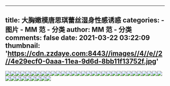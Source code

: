 
---
title: 大胸嫩模唐思琪蕾丝湿身性感诱惑
categories: 
    - 图片
    - MM 范 - 分类
author: MM 范 - 分类
comments: false
date: 2021-03-22 03:22:09
thumbnail: 'https://cdn.zzdaye.com:8443//images//4//e//2//4e29ecf0-0aaa-11ea-9d6d-8bb11f13752f.jpg'
---

<div>   
<img src="https://cdn.zzdaye.com:8443//images//4//e//2//4e29ecf0-0aaa-11ea-9d6d-8bb11f13752f.jpg" referrerpolicy="no-referrer"><img src="https://cdn.zzdaye.com:8443//images//4//e//2//4e2a3b11-0aaa-11ea-9d6d-8bb11f13752f.jpg" referrerpolicy="no-referrer"><img src="https://cdn.zzdaye.com:8443//images//4//e//2//4e2a8931-0aaa-11ea-9d6d-8bb11f13752f.jpg" referrerpolicy="no-referrer"><img src="https://cdn.zzdaye.com:8443//images//4//e//2//4e2afe60-0aaa-11ea-9d6d-8bb11f13752f.jpg" referrerpolicy="no-referrer"><img src="https://cdn.zzdaye.com:8443//images//4//e//2//4e2a1401-0aaa-11ea-9d6d-8bb11f13752f.jpg" referrerpolicy="no-referrer"><img src="https://cdn.zzdaye.com:8443//images//4//e//2//4e2a3b10-0aaa-11ea-9d6d-8bb11f13752f.jpg" referrerpolicy="no-referrer"><img src="https://cdn.zzdaye.com:8443//images//4//e//2//4e29ecf2-0aaa-11ea-9d6d-8bb11f13752f.jpg" referrerpolicy="no-referrer"><img src="https://cdn.zzdaye.com:8443//images//4//e//2//4e2a8932-0aaa-11ea-9d6d-8bb11f13752f.jpg" referrerpolicy="no-referrer"><img src="https://cdn.zzdaye.com:8443//images//4//e//2//4e2ab042-0aaa-11ea-9d6d-8bb11f13752f.jpg" referrerpolicy="no-referrer"><img src="https://cdn.zzdaye.com:8443//images//4//e//2//4e29ecf1-0aaa-11ea-9d6d-8bb11f13752f.jpg" referrerpolicy="no-referrer"><img src="https://cdn.zzdaye.com:8443//images//4//e//2//4e2ad750-0aaa-11ea-9d6d-8bb11f13752f.jpg" referrerpolicy="no-referrer"><img src="https://cdn.zzdaye.com:8443//images//4//e//2//4e2ad751-0aaa-11ea-9d6d-8bb11f13752f.jpg" referrerpolicy="no-referrer"><img src="https://cdn.zzdaye.com:8443//images//4//e//2//4e2ab041-0aaa-11ea-9d6d-8bb11f13752f.jpg" referrerpolicy="no-referrer"><img src="https://cdn.zzdaye.com:8443//images//4//e//2//4e2ab040-0aaa-11ea-9d6d-8bb11f13752f.jpg" referrerpolicy="no-referrer"><img src="https://cdn.zzdaye.com:8443//images//4//e//2//4e2a3b12-0aaa-11ea-9d6d-8bb11f13752f.jpg" referrerpolicy="no-referrer"><img src="https://cdn.zzdaye.com:8443//images//4//e//2//4e2a8930-0aaa-11ea-9d6d-8bb11f13752f.jpg" referrerpolicy="no-referrer"><img src="https://cdn.zzdaye.com:8443//images//4//e//2//4e2a6220-0aaa-11ea-9d6d-8bb11f13752f.jpg" referrerpolicy="no-referrer"><img src="https://cdn.zzdaye.com:8443//images//4//e//2//4e2a6221-0aaa-11ea-9d6d-8bb11f13752f.jpg" referrerpolicy="no-referrer"><img src="https://cdn.zzdaye.com:8443//images//4//e//2//4e2a1400-0aaa-11ea-9d6d-8bb11f13752f.jpg" referrerpolicy="no-referrer"><img src="https://cdn.zzdaye.com:8443//images//4//e//2//4e29c5e2-0aaa-11ea-9d6d-8bb11f13752f.jpg" referrerpolicy="no-referrer"><img src="https://cdn.zzdaye.com:8443//images//4//e//2//4e2929a1-0aaa-11ea-9d6d-8bb11f13752f.jpg" referrerpolicy="no-referrer"><img src="https://cdn.zzdaye.com:8443//images//4//e//2//4e28db80-0aaa-11ea-9d6d-8bb11f13752f.jpg" referrerpolicy="no-referrer"><img src="https://cdn.zzdaye.com:8443//images//4//e//2//4e290291-0aaa-11ea-9d6d-8bb11f13752f.jpg" referrerpolicy="no-referrer"><img src="https://cdn.zzdaye.com:8443//images//4//e//2//4e2977c2-0aaa-11ea-9d6d-8bb11f13752f.jpg" referrerpolicy="no-referrer"><img src="https://cdn.zzdaye.com:8443//images//4//e//2//4e2950b1-0aaa-11ea-9d6d-8bb11f13752f.jpg" referrerpolicy="no-referrer"><img src="https://cdn.zzdaye.com:8443//images//4//e//2//4e28db82-0aaa-11ea-9d6d-8bb11f13752f.jpg" referrerpolicy="no-referrer"><img src="https://cdn.zzdaye.com:8443//images//4//e//2//4e28b471-0aaa-11ea-9d6d-8bb11f13752f.jpg" referrerpolicy="no-referrer"><img src="https://cdn.zzdaye.com:8443//images//4//e//2//4e2977c1-0aaa-11ea-9d6d-8bb11f13752f.jpg" referrerpolicy="no-referrer"><img src="https://cdn.zzdaye.com:8443//images//4//e//2//4e2977c0-0aaa-11ea-9d6d-8bb11f13752f.jpg" referrerpolicy="no-referrer"><img src="https://cdn.zzdaye.com:8443//images//4//e//2//4e2950b0-0aaa-11ea-9d6d-8bb11f13752f.jpg" referrerpolicy="no-referrer"><img src="https://cdn.zzdaye.com:8443//images//4//e//2//4e29c5e1-0aaa-11ea-9d6d-8bb11f13752f.jpg" referrerpolicy="no-referrer"><img src="https://cdn.zzdaye.com:8443//images//4//e//2//4e286650-0aaa-11ea-9d6d-8bb11f13752f.jpg" referrerpolicy="no-referrer"><img src="https://cdn.zzdaye.com:8443//images//4//e//2//4e299ed0-0aaa-11ea-9d6d-8bb11f13752f.jpg" referrerpolicy="no-referrer"><img src="https://cdn.zzdaye.com:8443//images//4//e//2//4e2929a0-0aaa-11ea-9d6d-8bb11f13752f.jpg" referrerpolicy="no-referrer"><img src="https://cdn.zzdaye.com:8443//images//4//e//2//4e290290-0aaa-11ea-9d6d-8bb11f13752f.jpg" referrerpolicy="no-referrer"><img src="https://cdn.zzdaye.com:8443//images//4//e//2//4e2950b2-0aaa-11ea-9d6d-8bb11f13752f.jpg" referrerpolicy="no-referrer"><img src="https://cdn.zzdaye.com:8443//images//4//e//2//4e299ed1-0aaa-11ea-9d6d-8bb11f13752f.jpg" referrerpolicy="no-referrer"><img src="https://cdn.zzdaye.com:8443//images//4//e//2//4e29c5e0-0aaa-11ea-9d6d-8bb11f13752f.jpg" referrerpolicy="no-referrer"><img src="https://cdn.zzdaye.com:8443//images//4//e//2//4e28db81-0aaa-11ea-9d6d-8bb11f13752f.jpg" referrerpolicy="no-referrer"><img src="https://cdn.zzdaye.com:8443//images//4//e//2//4e28b470-0aaa-11ea-9d6d-8bb11f13752f.jpg" referrerpolicy="no-referrer">  
</div>
            